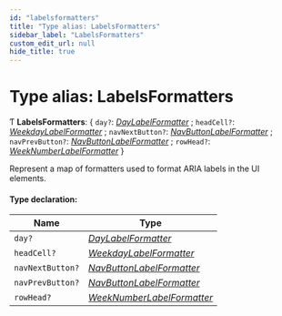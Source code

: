 ```yaml
---
id: "labelsformatters"
title: "Type alias: LabelsFormatters"
sidebar_label: "LabelsFormatters"
custom_edit_url: null
hide_title: true
---
```


# Type alias: LabelsFormatters

Ƭ **LabelsFormatters**: { `day?`: [*DayLabelFormatter*](daylabelformatter.md) ; `headCell?`: [*WeekdayLabelFormatter*](weekdaylabelformatter.md) ; `navNextButton?`: [*NavButtonLabelFormatter*](navbuttonlabelformatter.md) ; `navPrevButton?`: [*NavButtonLabelFormatter*](navbuttonlabelformatter.md) ; `rowHead?`: [*WeekNumberLabelFormatter*](weeknumberlabelformatter.md)  }

Represent a map of formatters used to format ARIA labels in the UI elements.

#### Type declaration:

Name | Type |
------ | ------ |
`day?` | [*DayLabelFormatter*](daylabelformatter.md) |
`headCell?` | [*WeekdayLabelFormatter*](weekdaylabelformatter.md) |
`navNextButton?` | [*NavButtonLabelFormatter*](navbuttonlabelformatter.md) |
`navPrevButton?` | [*NavButtonLabelFormatter*](navbuttonlabelformatter.md) |
`rowHead?` | [*WeekNumberLabelFormatter*](weeknumberlabelformatter.md) |
